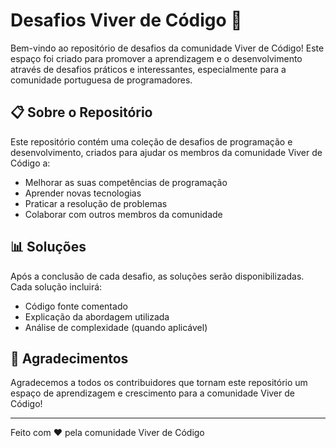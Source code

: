 # Desafios Viver de Código 🚀

Bem-vindo ao repositório de desafios da comunidade Viver de Código! Este espaço foi criado para promover a aprendizagem e o desenvolvimento através de desafios práticos e interessantes, especialmente para a comunidade portuguesa de programadores.

## 📋 Sobre o Repositório

Este repositório contém uma coleção de desafios de programação e desenvolvimento, criados para ajudar os membros da comunidade Viver de Código a:

- Melhorar as suas competências de programação
- Aprender novas tecnologias
- Praticar a resolução de problemas
- Colaborar com outros membros da comunidade

## 📊 Soluções

Após a conclusão de cada desafio, as soluções serão disponibilizadas. Cada solução incluirá:

- Código fonte comentado
- Explicação da abordagem utilizada
- Análise de complexidade (quando aplicável)

## 🙏 Agradecimentos

Agradecemos a todos os contribuidores que tornam este repositório um espaço de aprendizagem e crescimento para a comunidade Viver de Código!

---

Feito com ❤️ pela comunidade Viver de Código
